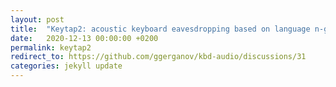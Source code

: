 ```yaml
---
layout: post
title:  "Keytap2: acoustic keyboard eavesdropping based on language n-gram frequencies"
date:   2020-12-13 00:00:00 +0200
permalink: keytap2
redirect_to: https://github.com/ggerganov/kbd-audio/discussions/31
categories: jekyll update
---
```

